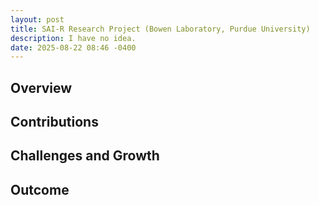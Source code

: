 ```yaml
---
layout: post
title: SAI-R Research Project (Bowen Laboratory, Purdue University)
description: I have no idea.
date: 2025-08-22 08:46 -0400
---
```


## Overview



## Contributions




## Challenges and Growth



## Outcome


